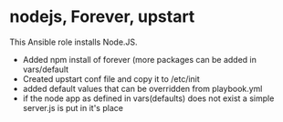 nodejs, Forever, upstart
========================

This Ansible role installs Node.JS.

- Added npm install of forever (more packages can be added in vars/default
- Created upstart conf file and copy it to /etc/init
- added default values that can be overridden from playbook.yml
- if the node app as defined in vars(defaults) does not exist a simple server.js is put in it's place
